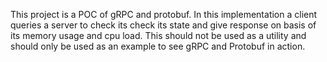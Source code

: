 This project is a POC of gRPC and protobuf.
In this implementation a client queries a server to check its check its state and give response on basis of its memory usage and cpu load.
This should not be used as a utility and should only be used as an example to see gRPC and Protobuf in action.
